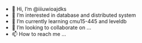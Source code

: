 - 👋 Hi, I’m @iiiuwioajdks
- 👀 I’m interested in database and distributed system
- 🌱 I’m currently learning cmu15-445 and leveldb
- 💞️ I’m looking to collaborate on ...
- 📫 How to reach me ...

<!---
iiiuwioajdks/iiiuwioajdks is a ✨ special ✨ repository because its `README.md` (this file) appears on your GitHub profile.
You can click the Preview link to take a look at your changes.
--->
